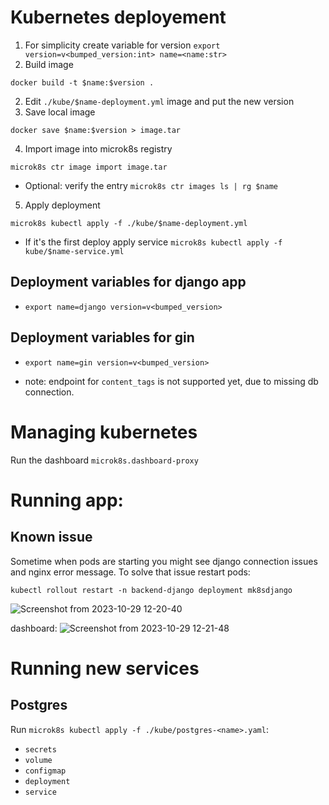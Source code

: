 # Kubernetes deployement 
1. For simplicity create variable for version `export version=v<bumped_version:int> name=<name:str>`
1. Build image 
```
docker build -t $name:$version .
```
2. Edit `./kube/$name-deployment.yml` image and put the new version
3. Save local image
```
docker save $name:$version > image.tar
```
4. Import image into microk8s registry
```
microk8s ctr image import image.tar
```
- Optional: verify the entry `microk8s ctr images ls | rg $name`
5. Apply deployment 
```
microk8s kubectl apply -f ./kube/$name-deployment.yml
```
 - If it's the first deploy apply service `microk8s kubectl apply -f kube/$name-service.yml`

## Deployment variables for django app
 - `export name=django version=v<bumped_version>`

## Deployment variables for gin
 - `export name=gin version=v<bumped_version>`

* note: endpoint for `content_tags` is not supported yet, due to missing db connection.

# Managing kubernetes
Run the dashboard `microk8s.dashboard-proxy`

# Running app:

## Known issue

Sometime when pods are starting you might see django connection issues and nginx error message.
To solve that issue restart pods:

```
kubectl rollout restart -n backend-django deployment mk8sdjango
```

![Screenshot from 2023-10-29 12-20-40](https://github.com/tomekstrzeszkowski/mk8sdjango/assets/40120335/2ce1402d-1dea-45af-b0b8-aad6fb5b38bf)

dashboard:
![Screenshot from 2023-10-29 12-21-48](https://github.com/tomekstrzeszkowski/mk8sdjango/assets/40120335/ea28fa4a-8bc0-4f30-904d-8628aa8605c2)

# Running new services

## Postgres
Run `microk8s kubectl apply -f ./kube/postgres-<name>.yaml`:
 - `secrets`
 - `volume`
 - `configmap`
 - `deployment`
 - `service`
